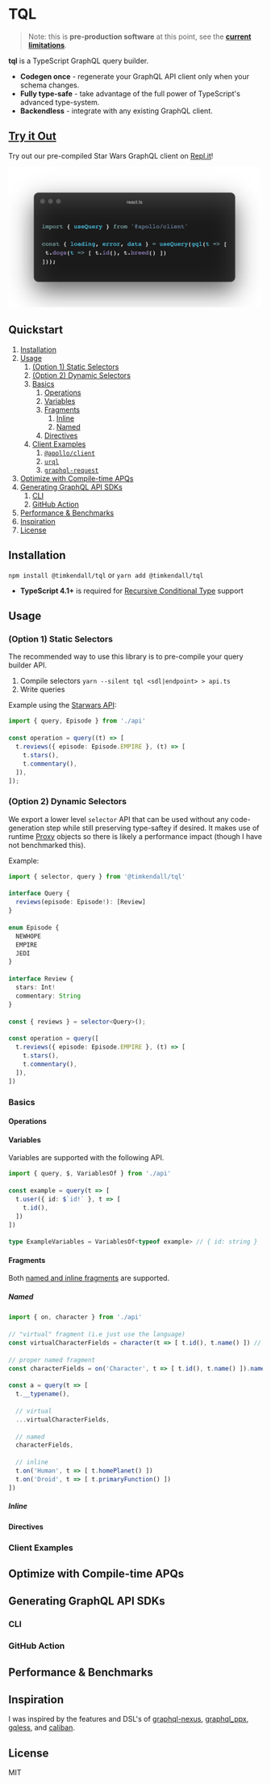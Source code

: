 # TQL

> Note: this is **pre-production software** at this point, see the **[current limitations](./CURRENT_LIMITATIONS.md)**.

**tql** is a TypeScript GraphQL query builder.

- **Codegen once** - regenerate your GraphQL API client only when your schema changes.
- **Fully type-safe** - take advantage of the full power of TypeScript's advanced type-system.
- **Backendless** - integrate with any existing GraphQL client.

## [Try it Out](https://repl.it/@timkendall/TQL-Starwars)

Try out our pre-compiled Star Wars GraphQL client on [Repl.it](https://repl.it/)! 

<img src=".github/assets/react.ts.png" width="500" />

## Quickstart

1. [Installation](#installation)
1. [Usage](#usage)
    1. [(Option 1) Static Selectors]()
    1. [(Option 2) Dynamic Selectors]()
    1. [Basics](#basics)
        1. [Operations](#operations)
        1. [Variables](#variables)
        1. [Fragments](#fragments)
            1. [Inline](#inline)
            1. [Named](#named)
        1. [Directives](#directives)
    1. [Client Examples](#client-examples)
        1. [`@apollo/client`](#apollo)
        1. [`urql`](#urql)
        1. [`graphql-request`](#graphql-request)
1. [Optimize with Compile-time APQs](#apq)
1. [Generating GraphQL API SDKs](#sdks)
    1. [CLI](#cli)
    1. [GitHub Action](#gha)
1. [Performance & Benchmarks](#perf)
1. [Inspiration](#inspo)
1. [License](#liscense)



## Installation

`npm install @timkendall/tql` or `yarn add @timkendall/tql`

* **TypeScript 4.1+** is required for [Recursive Conditional Type](https://devblogs.microsoft.com/typescript/announcing-typescript-4-1/#recursive-conditional-types) support


## Usage

### (Option 1) Static Selectors

The recommended way to use this library is to pre-compile your query builder API.

1. Compile selectors `yarn --silent tql <sdl|endpoint> > api.ts`
2. Write queries

Example using the [Starwars API](https://github.com/graphql/swapi-graphql):

```typescript
import { query, Episode } from './api'

const operation = query((t) => [
  t.reviews({ episode: Episode.EMPIRE }, (t) => [
    t.stars(),
    t.commentary(),
  ]),
]);
```

### (Option 2) Dynamic Selectors

We export a lower level `selector` API that can be used without any code-generation step while still preserving type-saftey if desired. It makes use of runtime [Proxy](https://developer.mozilla.org/en-US/docs/Web/JavaScript/Reference/Global_Objects/Proxy) objects so there is likely a performance impact (though I have not benchmarked this).

Example:

```typescript
import { selector, query } from '@timkendall/tql'

interface Query {
  reviews(episode: Episode!): [Review]
}

enum Episode {
  NEWHOPE
  EMPIRE
  JEDI
}

interface Review {
  stars: Int!
  commentary: String
}

const { reviews } = selector<Query>();

const operation = query([
  t.reviews({ episode: Episode.EMPIRE }, (t) => [
    t.stars(),
    t.commentary(),
  ]),
])
```

### Basics

#### Operations

#### Variables

Variables are supported with the following API.

```typescript
import { query, $, VariablesOf } from './api'

const example = query(t => [
  t.user({ id: $`id!` }, t => [
    t.id(),
  ])
])

type ExampleVariables = VariablesOf<typeof example> // { id: string }
```

#### Fragments

Both [named and inline fragments](https://spec.graphql.org/June2018/#sec-Language.Fragments) are supported.

##### Named

```typescript
import { on, character } from './api'

// "virtual" fragment (i.e just use the language)
const virtualCharacterFields = character(t => [ t.id(), t.name() ]) // maybe support converting selections to Fragments with `.toFragment(name: string)`

// proper named fragment
const characterFields = on('Character', t => [ t.id(), t.name() ]).named('CharacterFields')

const a = query(t => [
  t.__typename(),
  
  // virtual 
  ...virtualCharacterFields,
  
  // named
  characterFields,
  
  // inline
  t.on('Human', t => [ t.homePlanet() ])
  t.on('Droid', t => [ t.primaryFunction() ])
])

```

##### Inline


#### Directives

### Client Examples

## Optimize with Compile-time APQs

## Generating GraphQL API SDKs

### CLI

### GitHub Action

## Performance & Benchmarks

## Inspiration

I was inspired by the features and DSL's of [graphql-nexus](https://github.com/graphql-nexus/schema), [graphql_ppx](https://github.com/mhallin/graphql_ppx), [gqless](https://github.com/gqless/gqless), and [caliban](https://github.com/ghostdogpr/caliban).

## License

MIT

